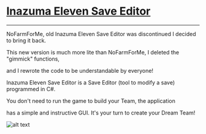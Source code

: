 # [Inazuma Eleven Save Editor](https://discord.gg/3FpDBSz)
___________________________________________________________________________
NoFarmForMe, old Inazuma Eleven Save Editor was discontinued I decided to bring it back.

This new version is much more lite than NoFarmForMe, I deleted the "gimmick" functions, 

and I rewrote the code to be understandable by everyone!

Inazuma Eleven Save Editor is a Save Editor (tool to modify a save) programmed in C#.

You don't need to run the game to build your Team, the application 

has a simple and instructive GUI. It's your turn to create your Dream Team!

![alt text](https://i.imgur.com/lczZ63w.png)
